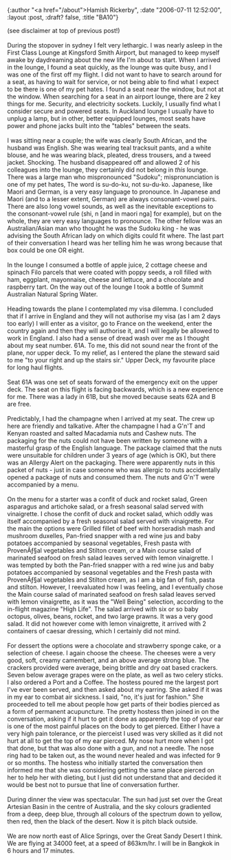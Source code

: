 {:author "<a href=\"/about\">Hamish Rickerby</a>", :date "2006-07-11 12:52:00", :layout :post, :draft? false, :title "BA10"}

(see disclaimer at top of previous post!)<br /><br />During the stopover in sydney I felt very lethargic.  I was nearly asleep in the First Class Lounge at Kingsford Smith Airport, but managed to keep myself awake by daydreaming about the new life I'm about to start.  When I arrived in the lounge, I found a seat quickly, as the lounge was quite busy, and I was one of the first off my flight.  I did not want to have to search around for a seat, as having to wait for service, or not being able to find what I expect to be there is one of my pet hates.  I found a seat near the window, but not at the window.  When searching for a seat in an airport lounge, there are 2 key things for me.  Security, and electricity sockets.  Luckily, I usually find what I consider secure and powered seats.  In Auckland lounge I usually have to unplug a lamp, but in other, better equipped lounges, most seats have power and phone jacks built into the "tables" between the seats.  <br /><br />I was sitting near a couple; the wife was clearly South African, and the husband was English.  She was wearing teal tracksuit pants, and a white blouse, and he was wearing black, pleated, dress trousers, and a tweed jacket.  Shocking.  The husband disappeared off and allowed 2 of his colleagues into the lounge, they certainly did not belong in _this_ lounge.  There was a large man who mispronounced "Sudoku"; mispronunciation is one of my pet hates,  The word is su-do-ku, not su-du-ko.  Japanese, like Maori and German, is a very easy language to pronounce.  In Japanese and Maori (and to a lesser extent, German) are always consonant-vowel pairs.  There are also long vowel sounds, as well as the inevitable exceptions to the consonant-vowel rule (shi, n [and in maori nga] for example), but on the whole, they are very easy languages to pronounce.  The other fellow was an Australian/Asian man who thought he was the Sudoku king - he was advising the South African lady on which digits could fit where.  The last part of their conversation I heard was her telling him he was wrong because that box could be one OR eight.<br /><br />In the lounge I consumed a bottle of apple juice, 2 cottage cheese and spinach Filo parcels that were coated with poppy seeds, a roll filled with ham, eggplant, mayonnaise, cheese and lettuce, and a chocolate and raspberry tart.  On the way out of the lounge I took a bottle of Summit Australian Natural Spring Water.<br /><br />Heading towards the plane I contemplated my visa dilemma.  I concluded that if I arrive in England and they will not authorise my visa (as I am 2 days too early) I will enter as a visitor, go to France on the weekend, enter the country again and then they will authorise it, and I will legally be allowed to work in England.  I also had a sense of dread wash over me as I thought about my seat number.  61A.  To me, this did not sound near the front of the plane, nor upper deck.  To my relief, as I entered the plane the steward said to me "to your right and up the stairs sir."  Upper Deck, my favourite place for long haul flights.<br /><br />Seat 61A was one set of seats forward of the emergency exit on the upper deck.  The seat on this flight is facing backwards, which is a new experience for me.  There was a lady in 61B, but she moved because seats 62A and B are free.<br /><br />Predictably, I had the champagne when I arrived at my seat.  The crew up here are friendly and talkative.  After the champagne I had a G'n'T and Kenyan roasted and salted Macadamia nuts and Cashew nuts.  The packaging for the nuts could not have been written by someone with a masterful grasp of the English language.  The package claimed that the nuts were unsuitable for children under 3 years of age (which is OK), but there was an Allergy Alert on the packaging.  There were apparently nuts in this packet of nuts - just in case someone who was allergic to nuts accidentally opened a package of nuts and consumed them.  The nuts and G'n'T were accompanied by a menu.<br /><br />On the menu for a starter was a confit of duck and rocket salad, Green asparagus and artichoke salad, or a fresh seasonal salad served with vinaigrette.  I chose the confit of duck and rocket salad, which oddly was itself accompanied by a fresh seasonal salad served with vinaigrette.  For the main the options were Grilled fillet of beef with horseradish mash and mushroom duxelles, Pan-fried snapper with a red wine jus and baby potatoes accompanied by seasonal vegetables, Fresh pasta with ProvenÃƒ§al vegetables and Stilton cream, or a Main course salad of marinated seafood on fresh salad leaves served with lemon vinaigrette.  I was tempted by both the Pan-fried snapper with a red wine jus and baby potatoes accompanied by seasonal vegetables and the Fresh pasta with ProvenÃƒ§al vegetables and Stilton cream, as I am a big fan of fish, pasta and stilton.  However, I reevaluated how I was feeling, and I eventually chose the Main course salad of marinated seafood on fresh salad leaves served with lemon vinaigrette, as it was the "Well Being" selection, according to the in-flight magazine "High Life".  The salad arrived with six or so baby octopus, olives, beans, rocket, and two large prawns.  It was a very good salad.  It did not however come with lemon vinaigrette, it arrived with 2 containers of caesar dressing, which I certainly did not mind.<br /><br />For dessert the options were a chocolate and strawberry sponge cake, or a selection of cheese.  I again choose the cheese.  The cheeses were a very good, soft, creamy camembert, and an above average strong blue.  The crackers provided were average, being brittle and dry oat based crackers.  Seven below average grapes were on the plate, as well as two celery sticks.  I also ordered a Port and a Coffee.  The hostess poured me the largest port I've ever been served, and then asked about my earring.  She asked if it was in my ear to combat air sickness.  I said, "no, it's just for fashion."  She proceeded to tell me about people how get parts of their bodies pierced as a form of permanent acupuncture.  The pretty hostess then joined in on the conversation, asking if it hurt to get it done as apparently the top of your ear is one of the most painful places on the body to get pierced.  Either I have a very high pain tolerance, or the pierceist I used was very skilled as it did not hurt at all to get the top of my ear pierced.  My nose hurt more when I got that done, but that was also done with a gun, and not a needle.  The nose ring had to be taken out, as the wound never healed and was infected for 9 or so months.  The hostess who initially started the conversation then informed me that she was considering getting the same place pierced on her to help her with dieting, but I just did not understand that and decided it would be best not to pursue that line of conversation further.<br /><br />During dinner the view was spectacular.  The sun had just set over the Great Artesian Basin in the centre of Australia, and the sky colours gradiented from a deep, deep blue, through all colours of the spectrum down to yellow, then red, then the black of the desert.  Now it is pitch black outside.<br /><br />We are now north east of Alice Springs, over the Great Sandy Desert I think.  We are flying at 34000 feet, at a speed of 863km/hr.  I will be in Bangkok in  6 hours and 17 minutes.
